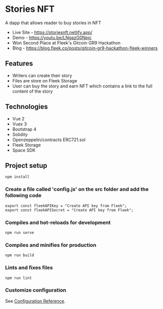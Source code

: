 # Stories NFT
A dapp that allows reader to buy stories in NFT

- Live Site - https://storiesnft.netlify.app/
- Demo - https://youtu.be/LNgazG0Npjc
- Won Second Place at Fleek's Gitcoin GR9 Hackathon
- Blog - https://blog.fleek.co/posts/gitcoin-gr9-hackathon-fleek-winners

## Features
- Writers can create their story
- Files are store on Fleek Storage
- User can buy the story and earn NFT which contains a link to the full content of the story

## Technologies
- Vue 2
- Vuex 3
- Bootstrap 4
- Solidity
- Openzeppelin/contracts ERC721.sol
- Fleek Storage
- Space SDK

## Project setup
```
npm install
```

### Create a file called 'config.js' on the src folder and add the following code
```
export const fleekAPIKey = "Create API key from Fleek";
export const fleekAPISecret = "Create API key from Fleek";
```

### Compiles and hot-reloads for development
```
npm run serve
```

### Compiles and minifies for production
```
npm run build
```

### Lints and fixes files
```
npm run lint
```

### Customize configuration
See [Configuration Reference](https://cli.vuejs.org/config/).
